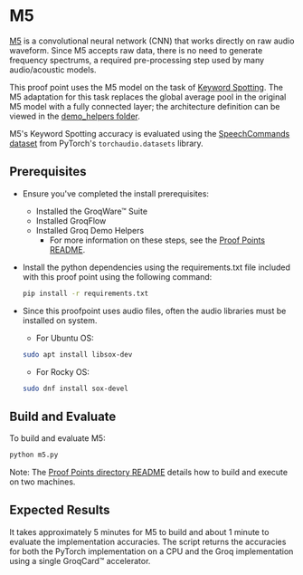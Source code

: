 # M5

[M5](https://arxiv.org/abs/1610.00087) is a convolutional neural network (CNN) that works directly on raw audio waveform. Since M5 accepts raw data, there is no need to generate frequency spectrums, a required pre-processing step used by many audio/acoustic models.

This proof point uses the M5 model on the task of [Keyword Spotting](https://en.wikipedia.org/wiki/Keyword_spotting). The M5 adaptation for this task replaces the global average pool in the original M5 model with a fully connected layer; the architecture definition can be viewed in the [demo_helpers folder](../../../demo_helpers/models.py).

M5's Keyword Spotting accuracy is evaluated using the [SpeechCommands dataset](https://arxiv.org/abs/1804.03209) from PyTorch's `torchaudio.datasets` library.

## Prerequisites

- Ensure you've completed the install prerequisites:
  - Installed the GroqWare™ Suite
  - Installed GroqFlow
  - Installed Groq Demo Helpers
    - For more information on these steps, see the [Proof Points README](../../README.md).
- Install the python dependencies using the requirements.txt file included with this proof point using the following command:

  ```bash
  pip install -r requirements.txt
  ```

- Since this proofpoint uses audio files, often the audio libraries must be installed on system.
  - For Ubuntu OS:

  ```bash
  sudo apt install libsox-dev
  ```

  - For Rocky OS:

  ```bash
  sudo dnf install sox-devel
  ```

## Build and Evaluate

To build and evaluate M5:

  ```bash
  python m5.py
  ```

Note: The [Proof Points directory README](../../README.md) details how to build and execute on two machines.

## Expected Results

It takes approximately 5 minutes for M5 to build and about 1 minute to evaluate the implementation accuracies. The script returns the accuracies for both the PyTorch implementation on a CPU and the Groq implementation using a single GroqCard™ accelerator.
